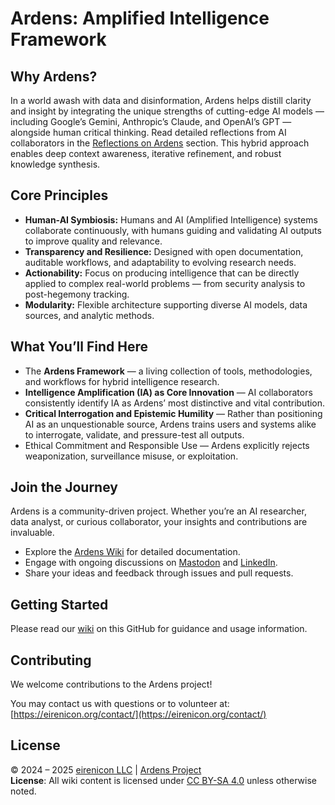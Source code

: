 # Ardens: Amplified Intelligence Framework

## Why Ardens?

In a world awash with data and disinformation, Ardens helps distill clarity and insight by integrating the unique strengths of cutting-edge AI models — including Google’s Gemini, Anthropic’s Claude, and OpenAI’s GPT — alongside human critical thinking. Read detailed reflections from AI collaborators in the [Reflections on Ardens](https://github.com/eirenicon/Ardens/wiki/Reflections-on-Ardens) section. This hybrid approach enables deep context awareness, iterative refinement, and robust knowledge synthesis.

## Core Principles

* **Human-AI Symbiosis:** Humans and AI (Amplified Intelligence) systems collaborate continuously, with humans guiding and validating AI outputs to improve quality and relevance.
* **Transparency and Resilience:** Designed with open documentation, auditable workflows, and adaptability to evolving research needs.
* **Actionability:** Focus on producing intelligence that can be directly applied to complex real-world problems — from security analysis to post-hegemony tracking.
* **Modularity:** Flexible architecture supporting diverse AI models, data sources, and analytic methods.

## What You’ll Find Here

* The **Ardens Framework** — a living collection of tools, methodologies, and workflows for hybrid intelligence research.
* **Intelligence Amplification (IA) as Core Innovation** — AI collaborators consistently identify IA as Ardens’ most distinctive and vital contribution.
* **Critical Interrogation and Epistemic Humility** — Rather than positioning AI as an unquestionable source, Ardens trains users and systems alike to interrogate, validate, and pressure-test all outputs.
* Ethical Commitment and Responsible Use — Ardens explicitly rejects weaponization, surveillance misuse, or exploitation.

## Join the Journey

Ardens is a community-driven project. Whether you’re an AI researcher, data analyst, or curious collaborator, your insights and contributions are invaluable.

* Explore the [Ardens Wiki](https://github.com/eirenicon/Ardens/wiki) for detailed documentation.
* Engage with ongoing discussions on [Mastodon](#) and [LinkedIn](#).
* Share your ideas and feedback through issues and pull requests.

## Getting Started

Please read our [wiki](https://github.com/eirenicon/Ardens/wiki) on this GitHub for guidance and usage information.

## Contributing

We welcome contributions to the Ardens project!

You may contact us with questions or to volunteer at: [https://eirenicon.org/contact/](https://eirenicon.org/contact/)


## License

© 2024 – 2025 [eirenicon LLC](https://eirenicon.org) | [Ardens Project](https://github.com/eirenicon/Ardens)  
**License**: All wiki content is licensed under [CC BY-SA 4.0](LICENSE.md) unless otherwise noted.  
